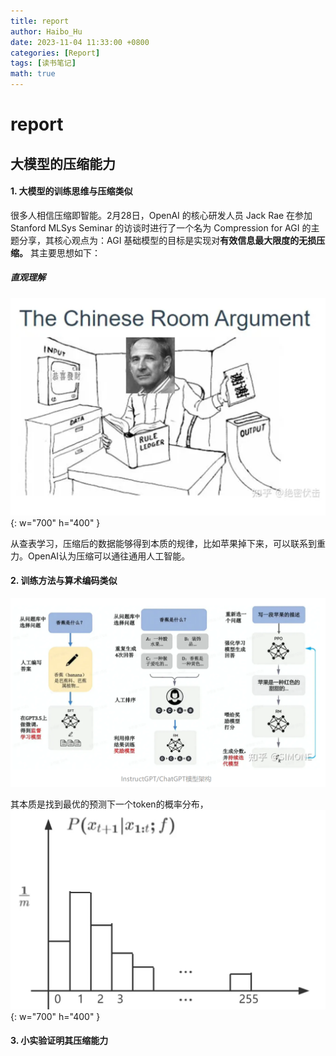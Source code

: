 ```yaml
---
title: report
author: Haibo_Hu
date: 2023-11-04 11:33:00 +0800
categories: [Report]
tags: [读书笔记]
math: true
---
```


# report

## 大模型的压缩能力

#### 1. **大模型的训练思维与压缩类似**
   
很多人相信压缩即智能。2月28日，OpenAI 的核心研发人员 Jack Rae 在参加 Stanford MLSys Seminar 的访谈时进行了一个名为 Compression for AGI 的主题分享，其核心观点为：AGI 基础模型的目标是实现对**有效信息最大限度的无损压缩。** 其主要思想如下：

##### 直观理解

![Alt text](/assets/img/image.png){: w="700" h="400" }

从查表学习，压缩后的数据能够得到本质的规律，比如苹果掉下来，可以联系到重力。OpenAI认为压缩可以通往通用人工智能。

#### 2. **训练方法与算术编码类似**

![Alt text](/assets/img/image-2.png)

其本质是找到最优的预测下一个token的概率分布，
![Alt text](/assets/img/image-1.png){: w="700" h="400" }

#### 3. 小实验证明其压缩能力